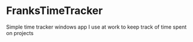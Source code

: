 FranksTimeTracker
=================

Simple time tracker windows app I use at work to keep track of time spent on projects
